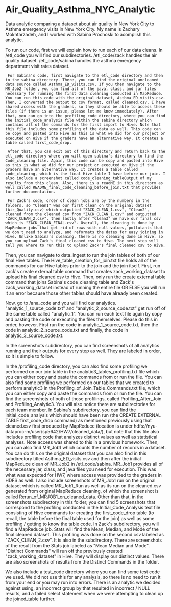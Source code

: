 # Air_Quality_Asthma_NYC_Analytic
Data analytic comparing a dataset about air quality in New York City to Asthma emergency visits in New York City. My name is Zachary Mokhtarzadeh, and I worked with Sabina Prochoski to acomplish this analytic.

To run our code, first we will explain how to run each of our data cleans. In /etl_code you will find our subdirectories. /etl_code/zack handles the air quality dataset. /etl_code/sabina handles the asthma emergency department visit rates dataset.

     For Sabina's code, first navigate to the etl_code directory and then to the sabina directory. There, you can find the original uncleaned data source called Asthma_ED_visits.csv. If you then navigate to the MR_Job2 folder, you can find all of the java, class, and jar files necessary for running the first data cleaning conducted in MapReduce. You can run this code with the original dataset, Asthma_ED_visits.csv. Then, I converted the output to csv format, called cleaned.csv. I have shared access with the graders, so they should be able to access these files (if there is an issue, please let me know immediately). After that, you can go into the profiling_code directory, where you can find the initial_code_analysis file within the sabina directory which contains all of the commands for the first import to Hive. Note that this file includes some profiling of the data as well. This code can be copy and pasted into Hive as this is what we did for our project or executed on Hive if the graders have an alternative way. It creates a table called first_code_drop. 
     
     After that, you can exit out of this directory and return back to the etl_code directory where you will open sabina's directory to find the Code_cleaning file. Again, this code can be copy and pasted into Hive as this is what we did for our project or executed on Hive if the graders have an alternative way. It creates a table called code_cleaning, which is the final Hive table I have before our join. I also include a screenshot called code_cleaning_tableOutput of my results from this clean. Also, there is a readME in this directory as well called README_final_code_cleaning_before_join.txt that provides further documentation.
     
     For Zack's code, order of clean jobs are by the numbers in the folders, so "Clean1" was our first clean on the original dataset (Air_Quality.csv) which outputted "ZACK_CLEAN_1.csv", "Clean2", cleaned from the cleaned csv from "ZACK_CLEAN_1.csv" and outputted "ZACK_CLEAN_2.csv", then lastly after "Clean3" we have our final csv which is "ZACK_CLEAN_FINAL.csv". Overall, the cleaning is done by MapReduce jobs that get rid of rows with null values, pollutants that we don't need to analyze, and reformats the dates for easy joining in Hive. Unlike Sabina's cleaning, there is no cleaning done in Hive, so you can upload Zack's final cleaned csv to Hive. The next step will tell you where to run this to upload Zack's final cleaned csv to Hive. 

Then, you can navigate to data_ingest to run the join tables of both of our final Hive tables. The Hive_table_creation_for_join.txt file holds all of the commands for our Hive tables prior to the join and the join itself. First, run zack's create external table command that creates zack_working_dataset to upload his final cleaned csv to Hive. Then, only run the create external table command that joins Sabina's code_cleaning table and Zack's zack_working_dataset instead of running the entire file OR ELSE you will run it an error because those other tables should have already been created.

Now, go to /ana_code and you will find our analytics. "analytic_1_source_code.txt" and "analytic_2_source_code.txt" get run off of the same table called "analytic_1". You can run each text file again by copy and pasting the code or executing the files themselves. Please do this in order, however. First run the code in analytic_1_source_code.txt, then the code in analytic_2_source_code.txt and finally, the code in analytic_3_source_code.txt.

In the screenshots subdirectory, you can find screenshots of all analytics running and their outputs for every step as well. They are labeled in order, so it is simple to follow.

In the /profiling_code directory, you can also find some profiling we performed on our join table in the analytic3_tables_profiling.txt file which you can either copy and paste the commands from or run the file. You can also find some profiling we performed on our tables that we created to perform analytic3 in the Profiling_of_Join_Table_Commands.txt file, which you can either copy and paste the commands from or run the file. You can find the screenshots of both of those profilings, called Profiling_After_Join and Profiling_Analytic3. You will also notice there are subdirectories for each team member.
     In Sabina's subdirectory, you can find the initial_code_analysis which should have been run (the CREATE EXTERNAL TABLE first_code_drop command) as mentioned previously using that cleaned.csv first produced by MapReduce (location is under hdfs://nyu-dataproc-m/user/sp5642/HW7/cleaned_data/), but note that this file also includes profiling code that analyzes distinct values as well as statistical analyses. Note access was shared to this in a previous homework. Then, you can also find MR_Job1 which counts the number of records in a dataset. You can do this on the original dataset that you can also find in this subdirectory titled Asthma_ED_visits.csv and then after the initial MapReduce clean of MR_Job2 in /etl_code/sabina. MR_Job1 provides all of the necessary jar, class, and java files you need for execution. This was what was expected for HW7, where access was provided to the graders in HDFS as well. I also include screenshots of MR_Job1 run on the original dataset which is called MR_Job1_Run as well as its run on the cleaned.csv generated from original MapReduce cleaning, of which the screenshot is called Rerun_of_MRJOB1_on_cleaned_data. Other than that, in the screenshots subdirectory in this folder, you can find 5 screenshots that correspond to the profiling conducted in the Initial_Code_Analysis text file consisting of Hive commands for creating the first_code_drop table (to recall, the table before the final table used for the join) as well as some profiling / getting to know the table code.
     In Zack's subdirectory, you will find a MapReduce job. Stats will find the Mean, Median, and Mode of the final cleaned dataset. This profiling was done on the second csv labeled as "ZACK_CLEAN_2.csv". It is also in the subdirectory. There are screenshots of the result from the Stats job labeled as "Mean Median and Mode". "Distinct Commands" will run off the previously created "zack_working_dataset" in Hive. They will display our distinct values. There are also screenshots of results from the Distinct Commands in the folder.

We also include a test_code directory where you can find some test code we used. We did not use this for any analysis, so there is no need to run it from your end or you may run into errors. There is an analytic we decided against using, an incorrect group by that resulted in incorrect / NULL results, and a failed select statement when we were attempting to clean up the joined_table further. 
